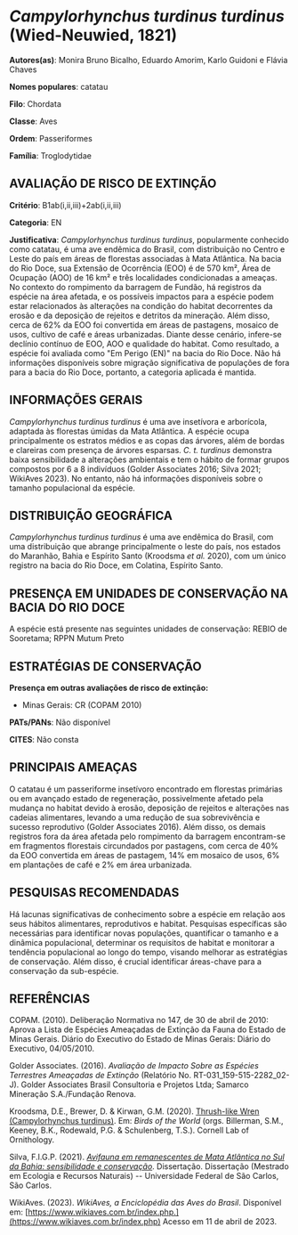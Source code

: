 # *Campylorhynchus turdinus turdinus* (Wied-Neuwied, 1821)

**Autores(as)**: Monira Bruno Bicalho, Eduardo Amorim, Karlo Guidoni e Flávia Chaves

**Nomes populares**: catatau

**Filo**: Chordata

**Classe**: Aves

**Ordem**: Passeriformes

**Família**: Troglodytidae

## AVALIAÇÃO DE RISCO DE EXTINÇÃO

**Critério**: B1ab(i,ii,iii)+2ab(i,ii,iii)

**Categoria**: EN

**Justificativa**: *Campylorhynchus turdinus turdinus*, popularmente conhecido como catatau, é uma ave endêmica do Brasil, com distribuição no Centro e Leste do país em áreas de florestas associadas à Mata Atlântica. Na bacia do Rio Doce, sua Extensão de Ocorrência (EOO) é de 570 km², Área de Ocupação (AOO) de 16 km² e três localidades condicionadas a ameaças. No contexto do rompimento da barragem de Fundão, há registros da espécie na área afetada, e os possíveis impactos para a espécie podem estar relacionados às alterações na condição do habitat decorrentes da erosão e da deposição de rejeitos e detritos da mineração. Além disso, cerca de 62% da EOO foi convertida em áreas de pastagens, mosaico de usos, cultivo de café e áreas urbanizadas. Diante desse cenário, infere-se declínio contínuo de EOO, AOO e qualidade do habitat. Como resultado, a espécie foi avaliada como "Em Perigo (EN)" na bacia do Rio Doce. Não há informações disponíveis
sobre migração significativa de populações de fora para a bacia do Rio Doce, portanto, a categoria aplicada é mantida.

## INFORMAÇÕES GERAIS

*Campylorhynchus turdinus turdinus* é uma ave insetívora e arborícola, adaptada às florestas úmidas da Mata Atlântica. A espécie ocupa principalmente os estratos médios e as copas das árvores, além de bordas e clareiras com presença de árvores esparsas. *C. t. turdinus* demonstra baixa sensibilidade a alterações ambientais e tem o hábito de formar grupos compostos por 6 a 8 indivíduos (Golder Associates 2016; Silva 2021; WikiAves 2023). No entanto, não há informações disponíveis sobre o tamanho populacional da espécie.

## DISTRIBUIÇÃO GEOGRÁFICA

*Campylorhynchus turdinus turdinus* é uma ave endêmica do Brasil, com uma distribuição que abrange principalmente o leste do país, nos estados do Maranhão, Bahia e Espírito Santo (Kroodsma *et al.* 2020), com um único registro na bacia do Rio Doce, em Colatina, Espírito Santo.

## PRESENÇA EM UNIDADES DE CONSERVAÇÃO NA BACIA DO RIO DOCE

A espécie está presente nas seguintes unidades de conservação: REBIO de Sooretama; RPPN Mutum Preto

## ESTRATÉGIAS DE CONSERVAÇÃO

**Presença em outras avaliações de risco de extinção:**

-   Minas Gerais: CR (COPAM 2010)

**PATs/PANs**: Não disponível

**CITES**: Não consta

## PRINCIPAIS AMEAÇAS

O catatau é um passeriforme insetívoro encontrado em florestas primárias ou em avançado estado de regeneração, possivelmente afetado pela mudança no habitat devido à erosão, deposição de rejeitos e alterações nas cadeias alimentares, levando a uma redução de sua sobrevivência e sucesso reprodutivo (Golder Associates 2016). Além disso, os demais registros fora da área afetada pelo rompimento da barragem encontram-se em fragmentos florestais circundados por pastagens, com cerca de 40% da EOO convertida em áreas de pastagem, 14% em mosaico de usos, 6% em plantações de café e 2% em área urbanizada.

## PESQUISAS RECOMENDADAS

Há lacunas significativas de conhecimento sobre a espécie em relação aos seus hábitos alimentares, reprodutivos e habitat. Pesquisas específicas são necessárias para identificar novas populações, quantificar o tamanho e a dinâmica populacional, determinar os requisitos de habitat e monitorar a tendência populacional ao longo do tempo, visando melhorar as estratégias de conservação. Além disso, é crucial identificar áreas-chave para a conservação da sub-espécie.

## REFERÊNCIAS

COPAM. (2010). Deliberação Normativa no 147, de 30 de abril de 2010: Aprova a Lista de Espécies Ameaçadas de Extinção da Fauna do Estado de Minas Gerais. Diário do Executivo do Estado de Minas Gerais: Diário do Executivo, 04/05/2010.

Golder Associates. (2016). *Avaliação de Impacto Sobre as Espécies Terrestres Ameaçadas de Extinção* (Relatório No.  RT-031_159-515-2282_02-J). Golder Associates Brasil Consultoria e Projetos Ltda; Samarco Mineração S.A./Fundação Renova.

Kroodsma, D.E., Brewer, D. & Kirwan, G.M. (2020). [Thrush-like Wren (Campylorhynchus turdinus)](https://doi.org/10.2173/bow.thlwre1.01). Em: *Birds of the World* (orgs. Billerman, S.M., Keeney, B.K., Rodewald, P.G. & Schulenberg, T.S.). Cornell Lab of Ornithology.

Silva, F.I.G.P. (2021). [*Avifauna em remanescentes de Mata Atlântica no Sul da Bahia: sensibilidade e conservação*](https://repositorio.ufscar.br/handle/ufscar/14267).  Dissertação. Dissertação (Mestrado em Ecologia e Recursos Naturais) -- Universidade Federal de São Carlos, São Carlos.

WikiAves. (2023). *WikiAves, a Enciclopédia das Aves do Brasil*.  Disponível em: [https://www.wikiaves.com.br/index.php.](https://www.wikiaves.com.br/index.php) Acesso em 11 de abril de 2023.
